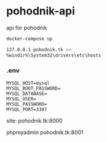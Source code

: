 # pohodnik-api
api for pohodnik
```bash
docker-compose up
```

```bash
127.0.0.1 pohodnik.tk >>
%windir%\System32\drivers\etc\hosts
```

### .env
```
MYSQL_HOST=mysql
MYSQL_ROOT_PASSWORD=
MYSQL_DATABASE=
MYSQL_USER=
MYSQL_PASSWORD=
MYSQL_PORT=3307
```


site: pohodnik.tk:8000

phpmyadmin pohodnik.tk:8001
